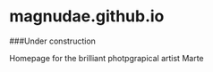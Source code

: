 # magnudae.github.io

###Under construction 

Homepage for the brilliant photpgrapical artist Marte

